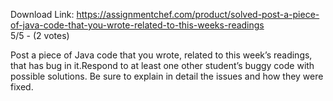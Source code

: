 Download Link: https://assignmentchef.com/product/solved-post-a-piece-of-java-code-that-you-wrote-related-to-this-weeks-readings
<br>
5/5 - (2 votes)

Post a piece of Java code that you wrote, related to this week’s readings, that has bug in it.Respond to at least one other student’s buggy code with possible solutions. Be sure to explain in detail the issues and how they were fixed.